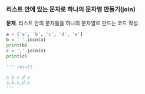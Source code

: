 ### 리스트 안에 있는 문자로 하나의 문자열 만들기(join)
**문제**. 리스트 안의 문자들을 하나의 문자열로 만드는 코드 작성.
```py
a = ['a', 'b', 'c', 'd', 'e']
b = ' '.join(a)
print(b)
c = ','.join(a)
print(c)

''' result

a b c d e
a,b,c,d,e
'''
```